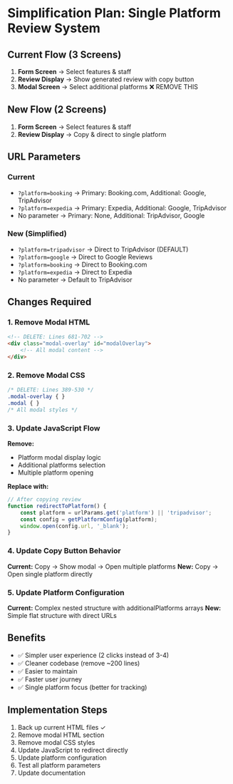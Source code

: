 # Simplification Plan: Single Platform Review System

## Current Flow (3 Screens)
1. **Form Screen** → Select features & staff
2. **Review Display** → Show generated review with copy button
3. **Modal Screen** → Select additional platforms ❌ REMOVE THIS

## New Flow (2 Screens)
1. **Form Screen** → Select features & staff
2. **Review Display** → Copy & direct to single platform

## URL Parameters

### Current
- `?platform=booking` → Primary: Booking.com, Additional: Google, TripAdvisor
- `?platform=expedia` → Primary: Expedia, Additional: Google, TripAdvisor
- No parameter → Primary: None, Additional: TripAdvisor, Google

### New (Simplified)
- `?platform=tripadvisor` → Direct to TripAdvisor (DEFAULT)
- `?platform=google` → Direct to Google Reviews
- `?platform=booking` → Direct to Booking.com
- `?platform=expedia` → Direct to Expedia
- No parameter → Default to TripAdvisor

## Changes Required

### 1. Remove Modal HTML
```html
<!-- DELETE: Lines 681-702 -->
<div class="modal-overlay" id="modalOverlay">
    <!-- All modal content -->
</div>
```

### 2. Remove Modal CSS
```css
/* DELETE: Lines 389-530 */
.modal-overlay { }
.modal { }
/* All modal styles */
```

### 3. Update JavaScript Flow
**Remove:**
- Platform modal display logic
- Additional platforms selection
- Multiple platform opening

**Replace with:**
```javascript
// After copying review
function redirectToPlatform() {
    const platform = urlParams.get('platform') || 'tripadvisor';
    const config = getPlatformConfig(platform);
    window.open(config.url, '_blank');
}
```

### 4. Update Copy Button Behavior
**Current:** Copy → Show modal → Open multiple platforms
**New:** Copy → Open single platform directly

### 5. Update Platform Configuration
**Current:** Complex nested structure with additionalPlatforms arrays
**New:** Simple flat structure with direct URLs

## Benefits
- ✅ Simpler user experience (2 clicks instead of 3-4)
- ✅ Cleaner codebase (remove ~200 lines)
- ✅ Easier to maintain
- ✅ Faster user journey
- ✅ Single platform focus (better for tracking)

## Implementation Steps
1. Back up current HTML files ✓
2. Remove modal HTML section
3. Remove modal CSS styles
4. Update JavaScript to redirect directly
5. Update platform configuration
6. Test all platform parameters
7. Update documentation